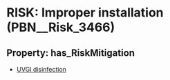 # RISK: __Improper installation__ (PBN__Risk_3466)

## Property: has_RiskMitigation

* [UVGI disinfection](PBN__Mitigation_2467)

